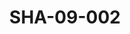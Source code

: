 ---
pid: SHA-09-002
title: SHA-09-002
language: ar
original_label: 
rights: شرحبيل احمد
location_of_original: شرحبيل احمد
photographer_or_studio: 
scanned_from: photograph 7.3 by 10.5
_date: '1964'
location: جنوب السودان
description: فرقة شرحبيل احمد ومعجبين
additional_notes: 
permission_display: 'yes'
on_server: 'no'
on_website: 'no'
permalink: /photopages/ar/SHA-09-002.html
layout: photo-page
---
